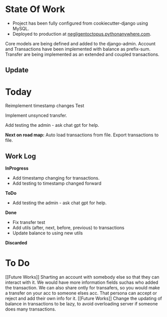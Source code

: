 # State Of Work

* Project has been fully configured from cookiecutter-django using MySQL.
* Deployed to production at [negligentoctopus.pythonanywhere.com](negligentoctopus.pythonanywhere.com).

Core models are being defined and added to the django-admin.
Account and Transactions have been implemented with balance as prefix-sum.
Transfer are being implemented as an extended and coupled transactions.

## Update


# Today

Reimplement timestamp changes
Test

Implement unsynced transfer.

Add testing the admin - ask chat gpt for help.

__Next on road map:__
    Auto load transactions from file.
    Export transactions to file.

## Work Log
__InProgress__
* Add timestamp changing for transactions.
* Add testing to timestamp changed forward

__ToDo__
* Add testing the admin - ask chat gpt for help.

__Done__
* Fix transfer test
* Add utils (after, next, before, previous) to transactions
* Update balance to using new utils

__Discarded__

# To Do
[[Future Works]] Sharting an account with somebody else so that they can interact with it. We would have more information fields suchas who added the transaction. We can also share ontly for transafers, so you would make a transfer on your acc to someone elses acc. That persona can accept or reject and add their own info for it.
[[Future Works]] Change the updating of balance in transactions to be lazy, to avoid overloading server if someone does many transactions.
